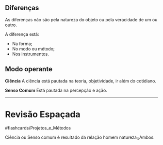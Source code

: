 ## Diferenças
As diferenças não são pela natureza do objeto ou pela veracidade de um ou outro.

A diferença está:
- Na forma;
- No modo ou método;
- Nos instrumentos.

## Modo operante
**Ciência**
A ciência está pautada na teoria, objetividade, ir além do cotidiano.

**Senso Comum**
Está pautada na percepção e ação.

---
# Revisão Espaçada
#flashcards/Projetos_e_Métodos 

Ciência ou Senso comum é resultado da relação homem natureza;;Ambos.